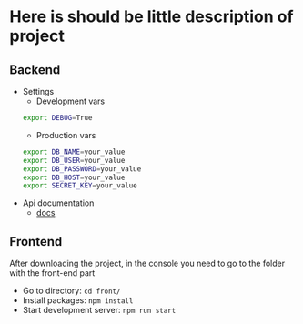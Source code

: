 # Here is should be little description of project

## Backend
* Settings 
    - Development vars
    ```bash
    export DEBUG=True
    ```
    - Production vars
    ```bash
    export DB_NAME=your_value
    export DB_USER=your_value
    export DB_PASSWORD=your_value
    export DB_HOST=your_value
    export SECRET_KEY=your_value
    ``` 
* Api documentation
    - [docs](https://notfacebook.pythonanywhere.com/schema/)


## Frontend

After downloading the project, in the console you need to go to the folder with the front-end part
* Go to directory:
`cd front/`
* Install packages:
`npm install`
* Start development server:
`npm run start`
